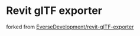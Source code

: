 # Revit glTF exporter

forked from [EverseDevelopment/revit-glTF-exporter](https://github.com/EverseDevelopment/revit-glTF-exporter)
